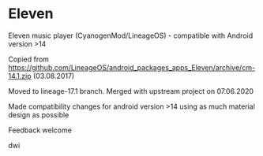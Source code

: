 # Eleven

Eleven music player (CyanogenMod/LineageOS) - compatible with Android version >14

Copied from https://github.com/LineageOS/android_packages_apps_Eleven/archive/cm-14.1.zip (03.08.2017)

Moved to lineage-17.1 branch.
Merged with upstream project on 07.06.2020

Made compatibility changes for android version >14 using as much material design as possible

Feedback welcome

dwi
